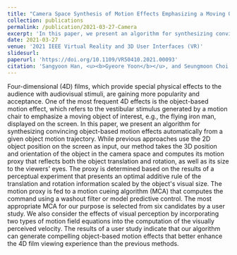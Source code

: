 ```yaml
---
title: "Camera Space Synthesis of Motion Effects Emphasizing a Moving Object in 4D films"
collection: publications
permalink: /publication/2021-03-27-Camera
excerpt: 'In this paper, we present an algorithm for synthesizing convincing object-based motion effects automatically from a given object motion trajectory.'
date: 2021-03-27
venue: '2021 IEEE Virtual Reality and 3D User Interfaces (VR)'
slidesurl: 
paperurl: 'https://doi.org/10.1109/VR50410.2021.00093'
citation: 'Sangyoon Han, <u><b>Gyeore Yoon</b></u>, and Seungmoon Choi'
---
```


Four-dimensional (4D) films, which provide special physical effects to the audience with audiovisual stimuli, are gaining more popularity and acceptance. One of the most frequent 4D effects is the object-based motion effect, which refers to the vestibular stimulus generated by a motion chair to emphasize a moving object of interest, e.g., the flying iron man, displayed on the screen. In this paper, we present an algorithm for synthesizing convincing object-based motion effects automatically from a given object motion trajectory. While previous approaches use the 2D object position on the screen as input, our method takes the 3D position and orientation of the object in the camera space and computes its motion proxy that reflects both the object translation and rotation, as well as its size to the viewers' eyes. The proxy is determined based on the results of a perceptual experiment that presents an optimal additive rule of the translation and rotation information scaled by the object's visual size. The motion proxy is fed to a motion cueing algorithm (MCA) that computes the command using a washout filter or model predictive control. The most appropriate MCA for our purpose is selected from six candidates by a user study. We also consider the effects of visual perception by incorporating two types of motion field equations into the computation of the visually perceived velocity. The results of a user study indicate that our algorithm can generate compelling object-based motion effects that better enhance the 4D film viewing experience than the previous methods.
